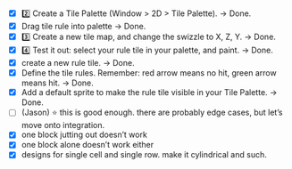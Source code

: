 - [x]  2️⃣ Create a Tile Palette (Window > 2D > Tile Palette). → Done.
- [x]  Drag tile rule into palette → Done.
- [x]  3️⃣ Create a new tile map, and change the swizzle to X, Z, Y. → Done.
- [x]  4️⃣ Test it out: select your rule tile in your palette, and paint. → Done.
- [x]  create a new rule tile. → Done.
- [x]  Define the tile rules. Remember: red arrow means no hit, green arrow means hit. → Done.
- [x]  Add a default sprite to make the rule tile visible in your Tile Palette. → Done.
- [ ]  (Jason) ⭐ this is good enough. there are probably edge cases, but let’s move onto integration.
- [x]  one block jutting out doesn’t work
- [x]  one block alone doesn’t work either
- [x]  designs for single cell and single row. make it cylindrical and such.
